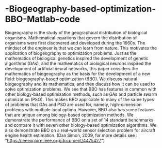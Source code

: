 # -Biogeography-based-optimization-BBO-Matlab-code

Biogeography is the study of the geographical distribution of biological organisms. Mathematical equations that govern the distribution of organisms were first discovered and developed during the 1960s. The mindset of the engineer is that we can learn from nature. This motivates the application of biogeography to optimization problems. Just as the mathematics of biological genetics inspired the development of genetic algorithms (GAs), and the mathematics of biological neurons inspired the development of artificial neural networks, this paper considers the mathematics of biogeography as the basis for the development of a new field: biogeography-based optimization (BBO). We discuss natural biogeography and its mathematics, and then discuss how it can be used to solve optimization problems. We see that BBO has features in common with other biology-based optimization methods, such as GAs and particle swarm optimization (PSO). This makes BBO applicable to many of the same types of problems that GAs and PSO are used for, namely, high-dimension problems with multiple local optima. However, BBO also has some features that are unique among biology-based optimization methods. We demonstrate the performance of BBO on a set of 14 standard benchmarks and compare it with seven other biology-based optimization algorithms. We also demonstrate BBO on a real-world sensor selection problem for aircraft engine health estimation. (Dan Simon, 2009, for more details see : "https://ieeexplore.ieee.org/document/4475427")
